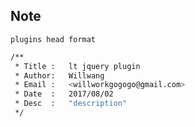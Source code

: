 ## Note

`plugins head format`

```bash
/**
 * Title :   lt jquery plugin
 * Author:   Willwang
 * Email :   <willworkgogogo@gmail.com>
 * Date  :   2017/08/02
 * Desc  :   "description"
 */ 
```